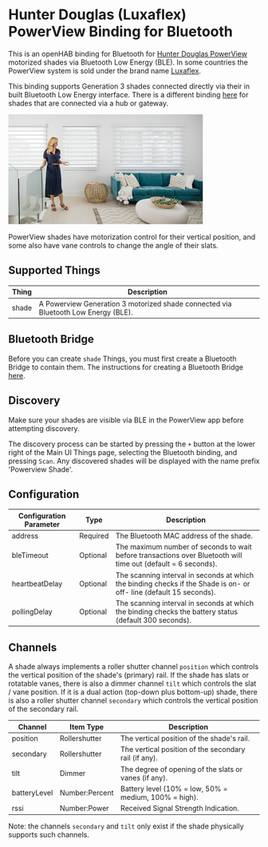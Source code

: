 # Hunter Douglas (Luxaflex) PowerView Binding for Bluetooth

This is an openHAB binding for Bluetooth for [Hunter Douglas PowerView](https://www.hunterdouglas.com/operating-systems/motorized/powerview-motorization/overview) motorized shades via Bluetooth Low Energy (BLE).
In some countries the PowerView system is sold under the brand name [Luxaflex](https://www.luxaflex.com/).

This binding supports Generation 3 shades connected directly via their in built Bluetooth Low Energy interface.
There is a different binding [here](https://www.openhab.org/addons/bindings/hdpowerview/) for shades that are connected via a hub or gateway.

![PowerView](doc/hdpowerview.png)

PowerView shades have motorization control for their vertical position, and some also have vane controls to change the angle of their slats.

## Supported Things

| Thing | Description                                                                        |
|-------|------------------------------------------------------------------------------------|
| shade | A Powerview Generation 3 motorized shade connected via Bluetooth Low Energy (BLE). |

## Bluetooth Bridge

Before you can create `shade` Things, you must first create a Bluetooth Bridge to contain them.
The instructions for creating a Bluetooth Bridge [here](https://www.openhab.org/addons/bindings/bluetooth/).

## Discovery

Make sure your shades are visible via BLE in the PowerView app before attempting discovery.

The discovery process can be started by pressing the `+` button at the lower right of the Main UI Things page, selecting the Bluetooth binding, and pressing `Scan`.
Any discovered shades will be displayed with the name prefix 'Powerview Shade'.

## Configuration

| Configuration Parameter | Type     | Description                                                                                                         |
|-------------------------|----------|---------------------------------------------------------------------------------------------------------------------|
| address                 | Required | The Bluetooth MAC address of the shade.                                                                             |
| bleTimeout              | Optional | The maximum number of seconds to wait before transactions over Bluetooth will time out (default = 6 seconds).       |
| heartbeatDelay          | Optional | The scanning interval in seconds at which the binding checks if the Shade is on- or off- line (default 15 seconds). |
| pollingDelay            | Optional | The scanning interval in seconds at which the binding checks the battery status (default 300 seconds).              |

## Channels

A shade always implements a roller shutter channel `position` which controls the vertical position of the shade's (primary) rail.
If the shade has slats or rotatable vanes, there is also a dimmer channel `tilt` which controls the slat / vane position.
If it is a dual action (top-down plus bottom-up) shade, there is also a roller shutter channel `secondary` which controls the vertical position of the secondary rail.

| Channel      | Item Type      | Description                                           |
|--------------|----------------|-------------------------------------------------------|
| position     | Rollershutter  | The vertical position of the shade's rail.            |
| secondary    | Rollershutter  | The vertical position of the secondary rail (if any). |
| tilt         | Dimmer         | The degree of opening of the slats or vanes (if any). |
| batteryLevel | Number:Percent | Battery level (10% = low, 50% = medium, 100% = high). |
| rssi         | Number:Power   | Received Signal Strength Indication.                  |

Note: the channels `secondary` and `tilt` only exist if the shade physically supports such channels.

